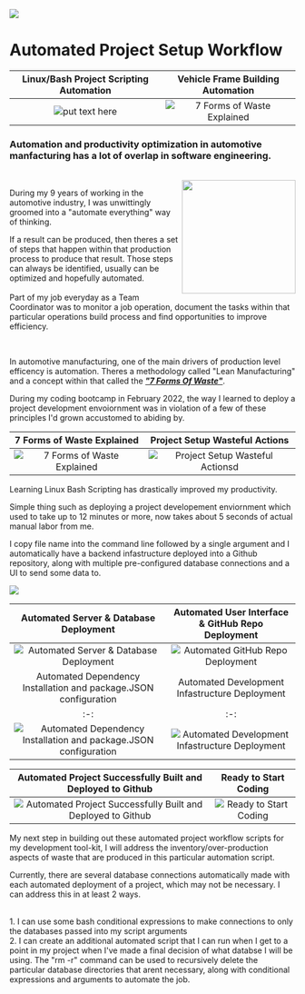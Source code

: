 ![](https://github.com/djtoler/QuickProjectSetup/blob/main/Green%20Best%20Day%20Ever%20Wedding%20Banner%20Print.gif)

# Automated Project Setup Workflow
|Linux/Bash Project Scripting Automation|Vehicle Frame Building Automation|
|:-:|:-:|
|![put text here](https://linuxbashscripts1.s3.amazonaws.com/833e83be1b99e5f801118bc30d58642e.gif) |![7 Forms of Waste Explained](https://linuxbashscripts1.s3.amazonaws.com/HelplessSimpleAdmiralbutterfly-size_restricted.gif )|

### Automation and productivity optimization in automotive manfacturing has a lot of overlap in software engineering. 
<br> 
<img align="right" width="200" height="200" src="https://linuxbashscripts1.s3.amazonaws.com/giphy.gif">

During my 9 years of working in the automotive industry, I was unwittingly groomed into a "automate everything" way of thinking. 

If a result can be produced, then theres a set of steps that happen within that production process to produce that result. Those steps can always be identified, usually can be optimized and hopefully automated.
<br> 
<br> 
Part of my job everyday as a Team Coordinator was to monitor a job operation, document the tasks within that particular operations build process and find opportunities to improve efficiency. 
 
<br> 

In automotive manufacturing, one of the main drivers of production level efficency is automation. Theres a methodology called "Lean Manufacturing" and a concept within that called the <ins>_**"7 Forms Of Waste"**_</ins>. 

During my coding bootcamp in February 2022, the way I learned to deploy a project development envoiornment was in violation of a few of these principles I'd grown accustomed to abiding by. 

|7 Forms of Waste Explained|Project Setup Wasteful Actions |
|:-:|:-:|
|![7 Forms of Waste Explained](https://linuxbashscripts1.s3.amazonaws.com/poster_9_Web_-01__81207.jpg) |![Project Setup Wasteful Actionsd](https://linuxbashscripts1.s3.amazonaws.com/7wasteviolation.PNG )|

Learning Linux Bash Scripting has drastically improved my productivity. 

Simple thing such as deploying a project developement enviornment which used to take up to 12 minutes or more, now takes about 5 seconds of actual manual labor from me. 

I copy file name into the command line followed by a single argument and I automatically have a backend infastructure deployed into a Github repository, along with multiple pre-configured database connections and a UI to send some data to.

<img src="https://linuxbashscripts1.s3.amazonaws.com/setupauto.PNG">

|Automated Server & Database Deployment | Automated User Interface & GitHub Repo Deployment |
|:-:|:-:|
|![Automated Server & Database Deployment](https://linuxbashscripts1.s3.amazonaws.com/automatedserverdbs.PNG) |![Automated GitHub Repo Deployment ](https://linuxbashscripts1.s3.amazonaws.com/gianduiauto.PNG)|
|Automated Dependency Installation and package.JSON configuration | Automated Development Infastructure Deployment |
|:-:|:-:|
|![Automated Dependency Installation and package.JSON configuration](https://linuxbashscripts1.s3.amazonaws.com/createjsonpackages.PNG) |![Automated Development Infastructure Deployment  ](https://linuxbashscripts1.s3.amazonaws.com/infrastructureauto.PNG)| 

|Automated Project Successfully Built and Deployed to Github | Ready to Start Coding |
|:-:|:-:|
|![Automated Project Successfully Built and Deployed to Github](https://linuxbashscripts1.s3.amazonaws.com/finished.PNG) |![Ready to Start Coding](https://github.com/djtoler/QuickProjectSetup/blob/main/startcoding.gif)|

My next step in building out these automated project workflow scripts for my development tool-kit, I will address the inventory/over-production aspects of waste that are produced in this particular automation script. 

Currently, there are several database connections automatically made with each automated deployment of a project, which may not be necessary. I can address this in at least 2 ways.

<br>
1. I can use some bash conditional expressions to make connections to only the databases passed into my script arguments
<br>
2. I can create an additional automated script that I can run when I get to a point in my project when I've made a final decision of what databse I will be using. The "rm -r" command can be used to recursively delete the particular database directories that arent necessary, along with conditional expressions and arguments to automate the job.
